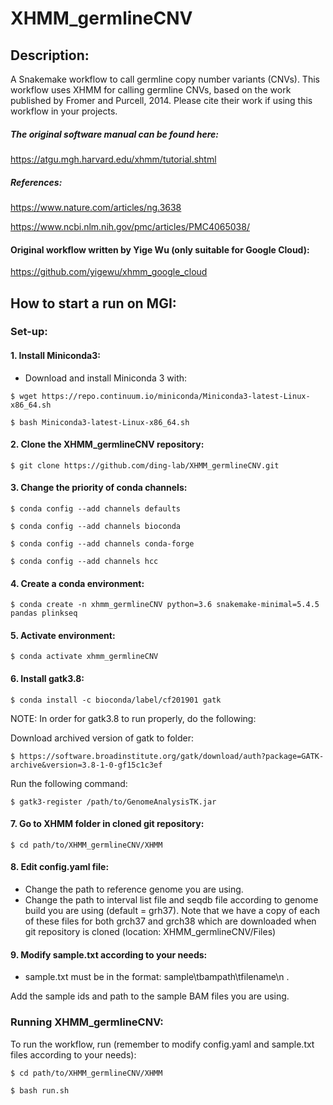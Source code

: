 # XHMM_germlineCNV

## Description:
A Snakemake workflow to call germline copy number variants (CNVs).
This workflow uses XHMM for calling germline CNVs, based on the work published by Fromer and Purcell, 2014.
Please cite their work if using this workflow in your projects.

##### The original software manual can be found here:
https://atgu.mgh.harvard.edu/xhmm/tutorial.shtml

##### References:
https://www.nature.com/articles/ng.3638

https://www.ncbi.nlm.nih.gov/pmc/articles/PMC4065038/

#### Original workflow written by Yige Wu (only suitable for Google Cloud):
https://github.com/yigewu/xhmm_google_cloud

## How to start a run on MGI:

### Set-up:

#### 1. Install Miniconda3:
- Download and install Miniconda 3 with:

`$ wget https://repo.continuum.io/miniconda/Miniconda3-latest-Linux-x86_64.sh`

`$ bash Miniconda3-latest-Linux-x86_64.sh`

#### 2. Clone the XHMM_germlineCNV repository: 
`$ git clone https://github.com/ding-lab/XHMM_germlineCNV.git`

#### 3. Change the priority of conda channels:

`$ conda config --add channels defaults`

`$ conda config --add channels bioconda`

`$ conda config --add channels conda-forge`

`$ conda config --add channels hcc`


#### 4. Create a conda environment: 
`$ conda create -n xhmm_germlineCNV python=3.6 snakemake-minimal=5.4.5 pandas plinkseq`

#### 5. Activate environment:
`$ conda activate xhmm_germlineCNV`

#### 6. Install gatk3.8:
`$ conda install -c bioconda/label/cf201901 gatk`

NOTE: In order for gatk3.8 to run properly, do the following:

Download archived version of gatk to folder:

`$ https://software.broadinstitute.org/gatk/download/auth?package=GATK-archive&version=3.8-1-0-gf15c1c3ef`

Run the following command:

`$ gatk3-register /path/to/GenomeAnalysisTK.jar`

#### 7. Go to XHMM folder in cloned git repository:
`$ cd path/to/XHMM_germlineCNV/XHMM`

#### 8. Edit config.yaml file:
- Change the path to reference genome you are using.
- Change the path to interval list file and seqdb file according to genome build you are using (default = grh37).
    Note that we have a copy of each of these files for both grch37 and grch38 which are downloaded when git repository is cloned (location: XHMM_germlineCNV/Files)

#### 9. Modify sample.txt according to your needs:
- sample.txt must be in the format: sample\tbampath\tfilename\n .

Add the sample ids and path to the sample BAM files you are using.


### Running XHMM_germlineCNV:

To run the workflow, run (remember to modify config.yaml and sample.txt files according to your needs):

`$ cd path/to/XHMM_germlineCNV/XHMM`

`$ bash run.sh`
